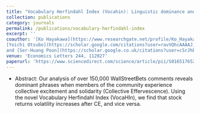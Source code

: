 ```yaml
---
title: "Vocabulary Herfindahl Index (Vocahin): Linguistic dominance and collective effervescence in WallStreetBets"
collection: publications
category: journals
permalink: /publications/vocabulary-herfindahl-index
excerpt: ''
coauthor: '[Ko Hayakawa](https://www.researchgate.net/profile/Ko_Hayakawa), 
[Yoichi Otsubo](https://scholar.google.com/citations?user=ravVQhcAAAAJ) 
and [Ser-Huang Poon](https://scholar.google.co.uk/citations?user=cSrJhbIAAAAJ)'
venue: 'Economics Letters 244, 112027'
paperurl: 'https://www.sciencedirect.com/science/article/pii/S0165176524005111'
---
```


* Abstract: Our analysis of over 150,000 WallStreetBets comments reveals dominant 
  phrases when members of the community experience collective excitement and 
  solidarity (Collective Effervescence). Using the novel Vocabulary Herfindahl 
  Index (VocaHIn), we find that stock returns volatility increases after CE, 
  and vice versa.